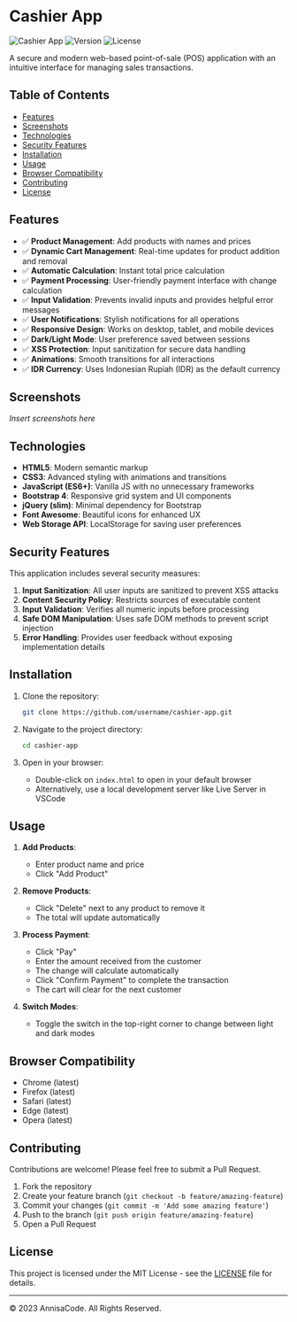 # Cashier App

![Cashier App](https://img.shields.io/badge/Cashier-App-blue)
![Version](https://img.shields.io/badge/version-1.0.0-green)
![License](https://img.shields.io/badge/license-MIT-orange)

A secure and modern web-based point-of-sale (POS) application with an intuitive interface for managing sales transactions.

## Table of Contents

- [Features](#features)
- [Screenshots](#screenshots)
- [Technologies](#technologies)
- [Security Features](#security-features)
- [Installation](#installation)
- [Usage](#usage)
- [Browser Compatibility](#browser-compatibility)
- [Contributing](#contributing)
- [License](#license)

## Features

- ✅ **Product Management**: Add products with names and prices
- ✅ **Dynamic Cart Management**: Real-time updates for product addition and removal
- ✅ **Automatic Calculation**: Instant total price calculation
- ✅ **Payment Processing**: User-friendly payment interface with change calculation
- ✅ **Input Validation**: Prevents invalid inputs and provides helpful error messages
- ✅ **User Notifications**: Stylish notifications for all operations
- ✅ **Responsive Design**: Works on desktop, tablet, and mobile devices
- ✅ **Dark/Light Mode**: User preference saved between sessions
- ✅ **XSS Protection**: Input sanitization for secure data handling
- ✅ **Animations**: Smooth transitions for all interactions
- ✅ **IDR Currency**: Uses Indonesian Rupiah (IDR) as the default currency

## Screenshots

*Insert screenshots here*

## Technologies

- **HTML5**: Modern semantic markup
- **CSS3**: Advanced styling with animations and transitions
- **JavaScript (ES6+)**: Vanilla JS with no unnecessary frameworks
- **Bootstrap 4**: Responsive grid system and UI components
- **jQuery (slim)**: Minimal dependency for Bootstrap
- **Font Awesome**: Beautiful icons for enhanced UX
- **Web Storage API**: LocalStorage for saving user preferences

## Security Features

This application includes several security measures:

1. **Input Sanitization**: All user inputs are sanitized to prevent XSS attacks
2. **Content Security Policy**: Restricts sources of executable content
3. **Input Validation**: Verifies all numeric inputs before processing
4. **Safe DOM Manipulation**: Uses safe DOM methods to prevent script injection
5. **Error Handling**: Provides user feedback without exposing implementation details

## Installation

1. Clone the repository:
   ```bash
   git clone https://github.com/username/cashier-app.git
   ```

2. Navigate to the project directory:
   ```bash
   cd cashier-app
   ```

3. Open in your browser:
   - Double-click on `index.html` to open in your default browser
   - Alternatively, use a local development server like Live Server in VSCode

## Usage

1. **Add Products**:
   - Enter product name and price
   - Click "Add Product"

2. **Remove Products**:
   - Click "Delete" next to any product to remove it
   - The total will update automatically

3. **Process Payment**:
   - Click "Pay"
   - Enter the amount received from the customer
   - The change will calculate automatically
   - Click "Confirm Payment" to complete the transaction
   - The cart will clear for the next customer

4. **Switch Modes**:
   - Toggle the switch in the top-right corner to change between light and dark modes

## Browser Compatibility

- Chrome (latest)
- Firefox (latest)
- Safari (latest)
- Edge (latest)
- Opera (latest)

## Contributing

Contributions are welcome! Please feel free to submit a Pull Request.

1. Fork the repository
2. Create your feature branch (`git checkout -b feature/amazing-feature`)
3. Commit your changes (`git commit -m 'Add some amazing feature'`)
4. Push to the branch (`git push origin feature/amazing-feature`)
5. Open a Pull Request

## License

This project is licensed under the MIT License - see the [LICENSE](LICENSE) file for details.

---

© 2023 AnnisaCode. All Rights Reserved. 